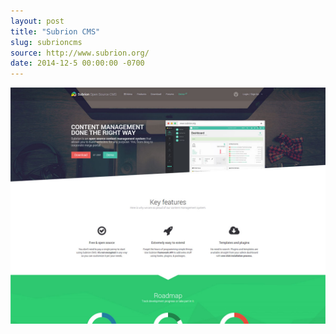 ```yaml
---
layout: post 
title: "Subrion CMS"
slug: subrioncms
source: http://www.subrion.org/
date: 2014-12-5 00:00:00 -0700
---
```


<img src="/screenshots/subrioncms.jpg">
